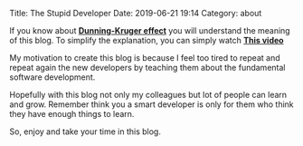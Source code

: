 Title: The Stupid Developer
Date: 2019-06-21 19:14
Category: about

If you know about **[Dunning-Kruger effect](https://g.co/kgs/acMHgU)** you will understand the meaning of this blog. To simplify the explanation, you can simply watch **[This video](https://youtu.be/GJz66wm95-M)**

My motivation to create this blog is because I feel too tired to repeat and repeat again the new developers by teaching them about the fundamental software development. 

Hopefully with this blog not only my colleagues but lot of people can learn and grow. Remember think you a smart developer is only for them who think they have enough things to learn. 

So, enjoy and take your time in this blog.